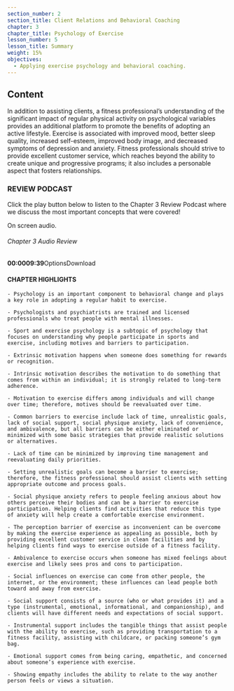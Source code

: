 ```yaml
---
section_number: 2
section_title: Client Relations and Behavioral Coaching
chapter: 3
chapter_title: Psychology of Exercise
lesson_number: 5
lesson_title: Summary
weight: 15%
objectives:
  - Applying exercise psychology and behavioral coaching.
---
```


## Content
In addition to assisting clients, a fitness professional’s understanding of the significant impact of regular physical activity on psychological variables provides an additional platform to promote the benefits of adopting an active lifestyle. Exercise is associated with improved mood, better sleep quality, increased self-esteem, improved body image, and decreased symptoms of depression and anxiety. Fitness professionals should strive to provide excellent customer service, which reaches beyond the ability to create unique and progressive programs; it also includes a personable aspect that fosters relationships.

### REVIEW PODCAST

Click the play button below to listen to the Chapter 3 Review Podcast where we discuss the most important concepts that were covered!

On screen audio. 

###### Chapter 3 Audio Review

**00:0009:39**OptionsDownload

#### CHAPTER HIGHLIGHTS

	- Psychology is an important component to behavioral change and plays a key role in adopting a regular habit to exercise.

	- Psychologists and psychiatrists are trained and licensed professionals who treat people with mental illnesses.

	- Sport and exercise psychology is a subtopic of psychology that focuses on understanding why people participate in sports and exercise, including motives and barriers to participation.

	- Extrinsic motivation happens when someone does something for rewards or recognition.

	- Intrinsic motivation describes the motivation to do something that comes from within an individual; it is strongly related to long-term adherence.

	- Motivation to exercise differs among individuals and will change over time; therefore, motives should be reevaluated over time.

	- Common barriers to exercise include lack of time, unrealistic goals, lack of social support, social physique anxiety, lack of convenience, and ambivalence, but all barriers can be either eliminated or minimized with some basic strategies that provide realistic solutions or alternatives.

	- Lack of time can be minimized by improving time management and reevaluating daily priorities.

	- Setting unrealistic goals can become a barrier to exercise; therefore, the fitness professional should assist clients with setting appropriate outcome and process goals.

	- Social physique anxiety refers to people feeling anxious about how others perceive their bodies and can be a barrier to exercise participation. Helping clients find activities that reduce this type of anxiety will help create a comfortable exercise environment.

	- The perception barrier of exercise as inconvenient can be overcome by making the exercise experience as appealing as possible, both by providing excellent customer service in clean facilities and by helping clients find ways to exercise outside of a fitness facility.

	- Ambivalence to exercise occurs when someone has mixed feelings about exercise and likely sees pros and cons to participation.

	- Social influences on exercise can come from other people, the internet, or the environment; these influences can lead people both toward and away from exercise.

	- Social support consists of a source (who or what provides it) and a type (instrumental, emotional, informational, and companionship), and clients will have different needs and expectations of social support.

	- Instrumental support includes the tangible things that assist people with the ability to exercise, such as providing transportation to a fitness facility, assisting with childcare, or packing someone’s gym bag.

	- Emotional support comes from being caring, empathetic, and concerned about someone’s experience with exercise.

	- Showing empathy includes the ability to relate to the way another person feels or views a situation.